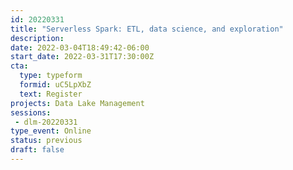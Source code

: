 ```yaml
---
id: 20220331
title: "Serverless Spark: ETL, data science, and exploration"
description: 
date: 2022-03-04T18:49:42-06:00
start_date: 2022-03-31T17:30:00Z
cta: 
  type: typeform
  formid: uC5LpXbZ
  text: Register
projects: Data Lake Management
sessions: 
 - dlm-20220331
type_event: Online
status: previous
draft: false
---
```




